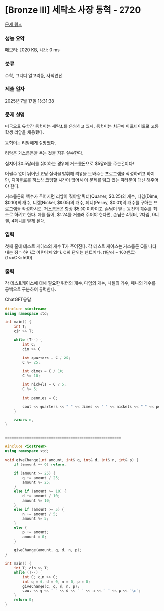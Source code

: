 # [Bronze III] 세탁소 사장 동혁 - 2720 

[문제 링크](https://www.acmicpc.net/problem/2720) 

### 성능 요약

메모리: 2020 KB, 시간: 0 ms

### 분류

수학, 그리디 알고리즘, 사칙연산

### 제출 일자

2025년 7월 17일 18:31:38

### 문제 설명

<p>미국으로 유학간 동혁이는 세탁소를 운영하고 있다. 동혁이는 최근에 아르바이트로 고등학생 리암을 채용했다.</p>

<p>동혁이는 리암에게 실망했다.</p>

<p>리암은 거스름돈을 주는 것을 자꾸 실수한다.</p>

<p>심지어 <span>$</span>0.5달러를 줘야하는 경우에 거스름돈으로 <span>$</span>5달러를 주는것이다!</p>

<p>어쩔수 없이 뛰어난 코딩 실력을 발휘해 리암을 도와주는 프로그램을 작성하려고 하지만, 디아블로를 하느라 코딩할 시간이 없어서 이 문제를 읽고 있는 여러분이 대신 해주어야 한다.</p>

<p>거스름돈의 액수가 주어지면 리암이 줘야할 쿼터(Quarter, <span>$</span>0.25)의 개수, 다임(Dime, <span>$</span>0.10)의 개수, 니켈(Nickel, <span>$</span>0.05)의 개수, 페니(Penny, <span>$</span>0.01)의 개수를 구하는 프로그램을 작성하시오. 거스름돈은 항상 <span>$</span>5.00 이하이고, 손님이 받는 동전의 개수를 최소로 하려고 한다. 예를 들어, <span>$</span>1.24를 거슬러 주어야 한다면, 손님은 4쿼터, 2다임, 0니켈, 4페니를 받게 된다.</p>

### 입력 

 <p>첫째 줄에 테스트 케이스의 개수 T가 주어진다. 각 테스트 케이스는 거스름돈 C를 나타내는 정수 하나로 이루어져 있다. C의 단위는 센트이다. (1달러 = 100센트) (1<=C<=500)</p>

### 출력 

 <p>각 테스트케이스에 대해 필요한 쿼터의 개수, 다임의 개수, 니켈의 개수, 페니의 개수를 공백으로 구분하여 출력한다.</p>

ChatGPT응답

```cpp
#include <iostream>
using namespace std;

int main() {
    int T; 
    cin >> T;

    while (T--) {
        int C; 
        cin >> C;

        int quarters = C / 25; 
        C %= 25;

        int dimes = C / 10; 
        C %= 10;

        int nickels = C / 5; 
        C %= 5;

        int pennies = C;

        cout << quarters << " " << dimes << " " << nickels << " " << pennies << "\n";
    }

    return 0;
}


=====================================================

#include <iostream>
using namespace std;

void giveChange(int amount, int& q, int& d, int& n, int& p) {
    if (amount == 0) return;

    if (amount >= 25) {
        q += amount / 25;
        amount %= 25;
    }
    else if (amount >= 10) {
        d += amount / 10;
        amount %= 10;
    }
    else if (amount >= 5) {
        n += amount / 5;
        amount %= 5;
    }
    else {
        p += amount;
        amount = 0;
    }

    giveChange(amount, q, d, n, p);
}

int main() {
    int T; cin >> T;
    while (T--) {
        int C; cin >> C;
        int q = 0, d = 0, n = 0, p = 0;
        giveChange(C, q, d, n, p);
        cout << q << " " << d << " " << n << " " << p << "\n";
    }
    return 0;
}

